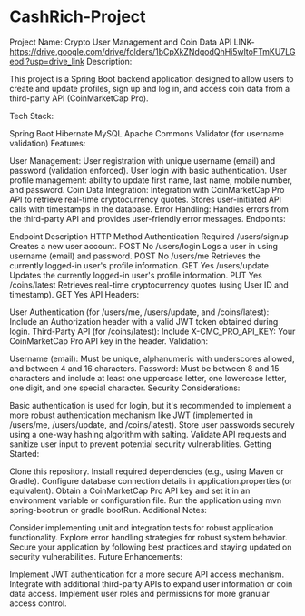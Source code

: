 # CashRich-Project
Project Name: Crypto User Management and Coin Data API
LINK- https://drive.google.com/drive/folders/1bCpXkZNdgodQhHi5wltoFTmKU7LGeodi?usp=drive_link
Description:

This project is a Spring Boot backend application designed to allow users to create and update profiles, sign up and log in, and access coin data from a third-party API (CoinMarketCap Pro).

Tech Stack:

Spring Boot
Hibernate
MySQL
Apache Commons Validator (for username validation)
Features:

User Management:
User registration with unique username (email) and password (validation enforced).
User login with basic authentication.
User profile management: ability to update first name, last name, mobile number, and password.
Coin Data Integration:
Integration with CoinMarketCap Pro API to retrieve real-time cryptocurrency quotes.
Stores user-initiated API calls with timestamps in the database.
Error Handling:
Handles errors from the third-party API and provides user-friendly error messages.
Endpoints:

Endpoint	Description	HTTP Method	Authentication Required
/users/signup	Creates a new user account.	POST	No
/users/login	Logs a user in using username (email) and password.	POST	No
/users/me	Retrieves the currently logged-in user's profile information.	GET	Yes
/users/update	Updates the currently logged-in user's profile information.	PUT	Yes
/coins/latest	Retrieves real-time cryptocurrency quotes (using User ID and timestamp).	GET	Yes
API Headers:

User Authentication (for /users/me, /users/update, and /coins/latest): Include an Authorization header with a valid JWT token obtained during login.
Third-Party API (for /coins/latest):
Include X-CMC_PRO_API_KEY: Your CoinMarketCap Pro API key in the header.
Validation:

Username (email): Must be unique, alphanumeric with underscores allowed, and between 4 and 16 characters.
Password: Must be between 8 and 15 characters and include at least one uppercase letter, one lowercase letter, one digit, and one special character.
Security Considerations:

Basic authentication is used for login, but it's recommended to implement a more robust authentication mechanism like JWT (implemented in /users/me, /users/update, and /coins/latest).
Store user passwords securely using a one-way hashing algorithm with salting.
Validate API requests and sanitize user input to prevent potential security vulnerabilities.
Getting Started:

Clone this repository.
Install required dependencies (e.g., using Maven or Gradle).
Configure database connection details in application.properties (or equivalent).
Obtain a CoinMarketCap Pro API key and set it in an environment variable or configuration file.
Run the application using mvn spring-boot:run or gradle bootRun.
Additional Notes:

Consider implementing unit and integration tests for robust application functionality.
Explore error handling strategies for robust system behavior.
Secure your application by following best practices and staying updated on security vulnerabilities.
Future Enhancements:

Implement JWT authentication for a more secure API access mechanism.
Integrate with additional third-party APIs to expand user information or coin data access.
Implement user roles and permissions for more granular access control.
